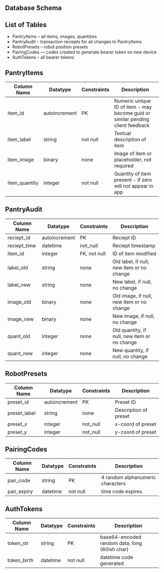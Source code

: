Database Schema
---------------

## List of Tables
- PantryItems – all items, images, quantities
- PantryAudit – transaction reciepts for all changes to PantryItems
- RobotPresets – robot position presets
- PairingCodes — codes created to generate bearer token on new device
- AuthTokens – all bearer tokens

## PantryItems
| Column Name | Datatype | Constraints | Description |
| ----------- | -------- | ----------- | ----------- |
| item_id | autoincrement | PK | Numeric unique ID of item - may become guid or similar pending client feedback |
| item_label | string | not null | Textual description of item |
| item_image | binary | none | Image of item or placeholder, not required |
| item_quantity | integer | not null | Quantity of item present - if zero will not appear in app |

## PantryAudit
| Column Name | Datatype | Constraints | Description |
| ----------- | -------- | ----------- | ----------- |
| reciept_id | autoincrement | PK | Reciept ID |
| reciept_time | datetime | not_null | Reciept timestamp |
| item_id | integer | FK, not null | ID of item modified |
| label_old | string | none | Old label, if null, new item or no change |
| label_new | string | none | New label, if null, no change |
| image_old | binary | none | Old image, if null, new item or no change |
| image_new | binary | none | New image, if null, no change |
| quant_old | integer | none | Old quantity, if null, new item or no change |
| quant_new | integer | none | New quantity, if null, no change |

## RobotPresets
| Column Name | Datatype | Constraints | Description |
| ----------- | -------- | ----------- | ----------- |
| preset_id | autoincrement | PK | Preset ID |
| preset_label | string | none | Description of preset |
| preset_x | integer | not_null | x-coord of preset |
| preset_y | integer | not_null | y-coord of preset |

## PairingCodes
| Column Name | Datatype | Constraints | Description |
| ----------- | -------- | ----------- | ----------- |
| pair_code | string | PK | 4 random alphanumeric characters |
| pair_expiry | datetime | not null | time code expires |

## AuthTokens
| Column Name | Datatype | Constraints | Description |
| ----------- | -------- | ----------- | ----------- |
| token_str | string | PK | base64-encoded random data, long (60ish char) |
| token_birth | datetime | not null | datetime code generated |